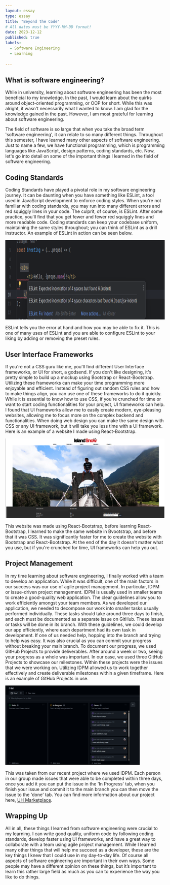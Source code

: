 ```yaml
---
layout: essay
type: essay
title: "Beyond the Code"
# All dates must be YYYY-MM-DD format!
date: 2023-12-12
published: true
labels:
  - Software Engineering
  - Learning
  
---
```



## What is software engineering?

While in university, learning about software engineering has been the most beneficial to my knowledge. In the past, I would learn about the quirks around object-oriented programming, or OOP for short. While this was alright, it wasn't necessarily what I wanted to know. I am glad for the knowledge gained in the past. However, I am most grateful for learning about software engineering.

The field of software is so large that when you take the broad term 'software engineering', it can relate to so many different things. Throughout this semester, I have learned many other aspects of software engineering. Just to name a few, we have functional programming, which is programming languages like JavaScript, design patterns, coding standards, etc. Now, let's go into detail on some of the important things I learned in the field of software engineering.

## Coding Standards

Coding Standards have played a pivotal role in my software engineering journey. It can be daunting when you have something like ESLint, a tool used in JavaScript development to enforce coding styles. When you're not familiar with coding standards, you may run into many different errors and red squiggly lines in your code. The culprit, of course, is ESLint. After some practice, you'll find that you get fewer and fewer red squiggly lines and more readable code. Coding standards can keep your codebase uniform, maintaining the same styles throughout; you can think of ESLint as a drill instructor. An example of ESLint in action can be seen below. 

<img height="250" src="../img/ESLintTabError.png" class="img-thumbnail" >

ESLint tells you the error at hand and how you may be able to fix it. This is one of many uses of ESLint and you are able to configure ESLint to your liking by adding or removing the preset rules.



## User Interface Frameworks

If you're not a CSS guru like me, you'll find different User Interface frameworks, or UI for short, a godsend. If you don't like designing, it's pretty simple to build up a mockup using Bootstrap or React-Bootstrap. Utilizing these frameworks can make your time programming more enjoyable and efficient. Instead of figuring out random CSS rules and how to make things align, you can use one of these frameworks to do it quickly. While it is essential to know how to use CSS, if you're crunched for time or want to start coding functionalities for your project, UI frameworks can help. I found that UI frameworks allow me to easily create modern, eye-pleasing websites, allowing me to focus more on the complex backend and functionalities. When doing web design you can make the same design with CSS or any UI framework, but it will take you less time with a UI framework. Here is an example of a website I made using React-Bootstrap.

<img height="250" src="../img/islandSnow.png" class="img-thumbnail" >

This website was made using React-Bootstrap, before learning React-Bootstrap, I learned to make the same website in Bvootstrap, and before that it was CSS. It was significantly faster for me to create the website with Bootstrap and React-Bootstrap. At the end of the day it doesn't matter what you use, but if you're crunched for time, UI frameworks can help you out.

## Project Management

In my time learning about software engineering, I finally worked with a team to develop an application. While it was difficult, one of the main factors in our success was our use of agile project management. In particular, IDPM or issue-driven project management. IDPM is usually used in smaller teams to create a good-quality web application. The clear guidelines allow you to work efficiently amongst your team members. As we developed our application, we needed to decompose our work into smaller tasks usually performed individually. These tasks should take around three days to finish, and each must be documented as a separate issue on GitHub. These issues or tasks will be done in its branch. With these guidelines, we could develop our app efficiently, where each department had its own task in development. If one of us needed help, hopping into the branch and trying to help was easy. It was also crucial as you can commit your progress without breaking your main branch. To document our progress, we used GitHub Projects to provide deliverables. After around a week or two, seeing your progress as a whole was important. In our case, we used three GitHub Projects to showcase our milestones. Within these projects were the issues that we were working on. Utilizing IDPM allowed us to work together effectively and create deliverable milestones within a given timeframe. Here is an example of GitHub Projects in use. 

<img height="250" src="../img/IDPMProject.png" class="img-thumbnail" >

This was taken from our recent project where we used IDPM. Each person in our group made issues that were able to be completed within three days, once you add it you can put the issue in the 'In Progress' tab, when you finish your issue and commit it to the main branch you can then move the issue to the 'done' tab. You can find more information about our project here, <a href="https://the-manoa-marketplace.github.io/uh-marketplace.github.io/">UH Marketplace</a>.

## Wrapping Up

All in all, these things I learned from software engineering were crucial to my learning. I can write good quality, uniform code by following coding standards, develop faster using UI frameworks, and have a great way to collaborate with a team using agile project management. While I learned many other things that will help me succeed as a developer, these are the key things I knew that I could use in my day-to-day life. Of course all aspects of software engineering are important in their own ways. Some people may have a different opinion on these things, but it’s important to learn this rather large field as much as you can to experience the way you like to do things.


